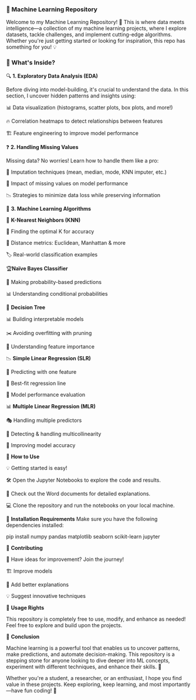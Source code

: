 ### 🚀 Machine Learning Repository

Welcome to my Machine Learning Repository! 🎯 This is where data meets intelligence—a collection of my machine learning projects, where I explore datasets, tackle challenges, and implement cutting-edge algorithms. Whether you're just getting started or looking for inspiration, this repo has something for you! 💡


### 📌 What's Inside?

🔍 **1. Exploratory Data Analysis (EDA)**

  Before diving into model-building, it's crucial to understand the data. In this section, I uncover hidden patterns and insights using:

  📊 Data visualization (histograms, scatter plots, box plots, and more!)

  🔥 Correlation heatmaps to detect relationships between features

  🏗️ Feature engineering to improve model performance


❓ **2. Handling Missing Values**

 Missing data? No worries! Learn how to handle them like a pro:

  🔄 Imputation techniques (mean, median, mode, KNN imputer, etc.)

  🧐 Impact of missing values on model performance
 
  📉 Strategies to minimize data loss while preserving information


🤖 **3. Machine Learning Algorithms**

🎯 **K-Nearest Neighbors (KNN)**

📌 Finding the optimal K for accuracy

📏 Distance metrics: Euclidean, Manhattan & more

🏷️ Real-world classification examples


🏆**Naïve Bayes Classifier**

🎲 Making probability-based predictions

📊 Understanding conditional probabilities


🌳 **Decision Tree**

📊 Building interpretable models

✂️ Avoiding overfitting with pruning

🧐 Understanding feature importance


📉 **Simple Linear Regression (SLR)**

🔢 Predicting with one feature

📏 Best-fit regression line

🏅 Model performance evaluation


📊 **Multiple Linear Regression (MLR)**

🎭 Handling multiple predictors

🚨 Detecting & handling multicollinearity

🎯 Improving model accuracy


🎯 **How to Use**

💡 Getting started is easy!

🛠️ Open the Jupyter Notebooks to explore the code and results.

📄 Check out the Word documents for detailed explanations.

💻 Clone the repository and run the notebooks on your local machine.


🔧 **Installation Requirements**
Make sure you have the following dependencies installed:

pip install numpy pandas matplotlib seaborn scikit-learn jupyter


🤝 **Contributing**

🚀 Have ideas for improvement? Join the journey!

🏗️ Improve models

📝 Add better explanations

💡 Suggest innovative techniques


📜 **Usage Rights**

This repository is completely free to use, modify, and enhance as needed! Feel free to explore and build upon the projects.


🌟 **Conclusion**

Machine learning is a powerful tool that enables us to uncover patterns, make predictions, and automate decision-making. This repository is a stepping stone for anyone looking to dive deeper into ML concepts, experiment with different techniques, and enhance their skills. 🚀

Whether you're a student, a researcher, or an enthusiast, I hope you find value in these projects. Keep exploring, keep learning, and most importantly—have fun coding! 🎉

